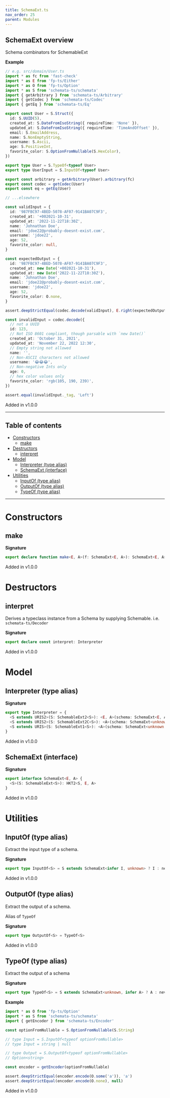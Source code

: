 ```yaml
---
title: SchemaExt.ts
nav_order: 25
parent: Modules
---
```


## SchemaExt overview

Schema combinators for SchemableExt

**Example**

```ts
// e.g. src/domain/User.ts
import * as fc from 'fast-check'
import * as E from 'fp-ts/Either'
import * as O from 'fp-ts/Option'
import * as S from 'schemata-ts/schemata'
import { getArbitrary } from 'schemata-ts/Arbitrary'
import { getCodec } from 'schemata-ts/Codec'
import { getEq } from 'schemata-ts/Eq'

export const User = S.Struct({
  id: S.UUID(5),
  created_at: S.DateFromIsoString({ requireTime: 'None' }),
  updated_at: S.DateFromIsoString({ requireTime: 'TimeAndOffset' }),
  email: S.EmailAddress,
  name: S.NonEmptyString,
  username: S.Ascii,
  age: S.PositiveInt,
  favorite_color: S.OptionFromNullable(S.HexColor),
})

export type User = S.TypeOf<typeof User>
export type UserInput = S.InputOf<typeof User>

export const arbitrary = getArbitrary(User).arbitrary(fc)
export const codec = getCodec(User)
export const eq = getEq(User)

// ...elsewhere

const validInput = {
  id: '987FBC97-4BED-5078-AF07-9141BA07C9F3',
  created_at: '+002021-10-31',
  updated_at: '2022-11-22T18:30Z',
  name: 'Johnathan Doe',
  email: 'jdoe22@probably-doesnt-exist.com',
  username: 'jdoe22',
  age: 52,
  favorite_color: null,
}

const expectedOutput = {
  id: '987FBC97-4BED-5078-AF07-9141BA07C9F3',
  created_at: new Date('+002021-10-31'),
  updated_at: new Date('2022-11-22T18:30Z'),
  name: 'Johnathan Doe',
  email: 'jdoe22@probably-doesnt-exist.com',
  username: 'jdoe22',
  age: 52,
  favorite_color: O.none,
}

assert.deepStrictEqual(codec.decode(validInput), E.right(expectedOutput))

const invalidInput = codec.decode({
  // not a UUID
  id: 123,
  // Not ISO 8601 compliant, though parsable with `new Date()`
  created_at: 'October 31, 2021',
  updated_at: 'November 22, 2022 12:30',
  // Empty string not allowed
  name: '',
  // Non-ASCII characters not allowed
  username: '😂😂😂',
  // Non-negative Ints only
  age: 0,
  // hex color values only
  favorite_color: 'rgb(105, 190, 239)',
})

assert.equal(invalidInput._tag, 'Left')
```

Added in v1.0.0

---

<h2 class="text-delta">Table of contents</h2>

- [Constructors](#constructors)
  - [make](#make)
- [Destructors](#destructors)
  - [interpret](#interpret)
- [Model](#model)
  - [Interpreter (type alias)](#interpreter-type-alias)
  - [SchemaExt (interface)](#schemaext-interface)
- [Utilities](#utilities)
  - [InputOf (type alias)](#inputof-type-alias)
  - [OutputOf (type alias)](#outputof-type-alias)
  - [TypeOf (type alias)](#typeof-type-alias)

---

# Constructors

## make

**Signature**

```ts
export declare function make<E, A>(f: SchemaExt<E, A>): SchemaExt<E, A>
```

Added in v1.0.0

# Destructors

## interpret

Derives a typeclass instance from a Schema by supplying Schemable. i.e. `schemata-ts/Decoder`

**Signature**

```ts
export declare const interpret: Interpreter
```

Added in v1.0.0

# Model

## Interpreter (type alias)

**Signature**

```ts
export type Interpreter = {
  <S extends URIS2>(S: SchemableExt2<S>): <E, A>(schema: SchemaExt<E, A>) => Kind2<S, E, A>
  <S extends URIS2>(S: SchemableExt2C<S>): <A>(schema: SchemaExt<unknown, A>) => Kind2<S, unknown, A>
  <S extends URIS>(S: SchemableExt1<S>): <A>(schema: SchemaExt<unknown, A>) => Kind<S, A>
}
```

Added in v1.0.0

## SchemaExt (interface)

**Signature**

```ts
export interface SchemaExt<E, A> {
  <S>(S: SchemableExt<S>): HKT2<S, E, A>
}
```

Added in v1.0.0

# Utilities

## InputOf (type alias)

Extract the input type of a schema.

**Signature**

```ts
export type InputOf<S> = S extends SchemaExt<infer I, unknown> ? I : never
```

Added in v1.0.0

## OutputOf (type alias)

Extract the output of a schema.

Alias of `TypeOf`

**Signature**

```ts
export type OutputOf<S> = TypeOf<S>
```

Added in v1.0.0

## TypeOf (type alias)

Extract the output of a schema

**Signature**

```ts
export type TypeOf<S> = S extends SchemaExt<unknown, infer A> ? A : never
```

**Example**

```ts
import * as O from 'fp-ts/Option'
import * as S from 'schemata-ts/schemata'
import { getEncoder } from 'schemata-ts/Encoder'

const optionFromNullable = S.OptionFromNullable(S.String)

// type Input = S.InputOf<typeof optionFromNullable>
// type Input = string | null

// type Output = S.OutputOf<typeof optionFromNullable>
// Option<string>

const encoder = getEncoder(optionFromNullable)

assert.deepStrictEqual(encoder.encode(O.some('a')), 'a')
assert.deepStrictEqual(encoder.encode(O.none), null)
```

Added in v1.0.0
